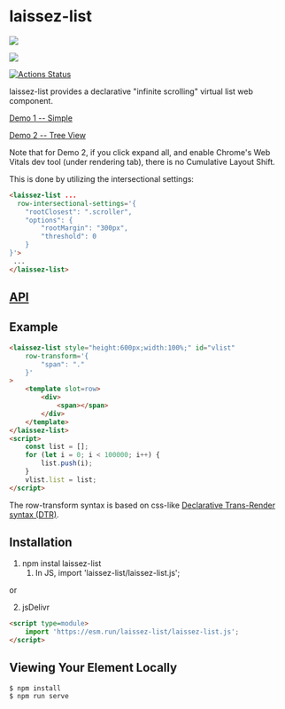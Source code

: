 # laissez-list

<a href="https://nodei.co/npm/laissez-list/"><img src="https://nodei.co/npm/laissez-list.png"></a>

<img src="https://badgen.net/bundlephobia/minzip/laissez-list">

[![Actions Status](https://github.com/bahrus/laissez-list/workflows/CI/badge.svg)](https://github.com/bahrus/laissez-list/actions?query=workflow%3ACI)


laissez-list provides a declarative "infinite scrolling" virtual list web component.

[Demo 1 -- Simple](https://codepen.io/bahrus/pen/yLPjMER)

[Demo 2 -- Tree View](https://codepen.io/bahrus/pen/GROLwBV)

Note that for Demo 2, if you click expand all, and enable Chrome's Web Vitals dev tool (under rendering tab), there is no Cumulative Layout Shift.

This is done by utilizing the intersectional settings:

```html
<laissez-list ...
  row-intersectional-settings='{
    "rootClosest": ".scroller",
    "options": {
        "rootMargin": "300px",
        "threshold": 0
    }
}'>
 ...
</laissez-list>
```

## [API](https://cf-sw.bahrus.workers.dev/?href=https%3A%2F%2Fcdn.jsdelivr.net%2Fnpm%2Flaissez-list%2Fcustom-elements.json&stylesheet=https%3A%2F%2Fcdn.jsdelivr.net%2Fnpm%2Fwc-info%2Fsimple-ce-style.css&embedded=false&tags=&ts=2022-03-05T11%3A08%3A36.018Z&tocXSLT=https%3A%2F%2Fcdn.jsdelivr.net%2Fnpm%2Fwc-info%2Ftoc.xsl)

## Example

```html
<laissez-list style="height:600px;width:100%;" id="vlist"
    row-transform='{
        "span": "."
    }'
>
    <template slot=row>
        <div>
            <span></span>
        </div>
    </template>
</laissez-list>
<script>
    const list = [];
    for (let i = 0; i < 100000; i++) {
        list.push(i);
    }
    vlist.list = list;
</script>
```

The row-transform syntax is based on css-like [Declarative Trans-Render syntax (DTR)](https://github.com/bahrus/trans-render#declarative-trans-render-syntax-via-plugins).

## Installation

1.  npm instal laissez-list
    1.  In JS, import 'laissez-list/laissez-list.js';

or

2.  jsDelivr

```html
<script type=module>
    import 'https://esm.run/laissez-list/laissez-list.js';
</script>
```


## Viewing Your Element Locally

```
$ npm install
$ npm run serve
```




